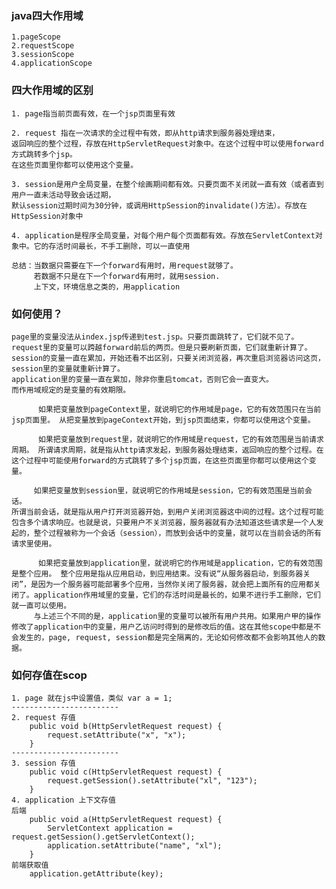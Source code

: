 ### java四大作用域
    1.pageScope
    2.requestScope
    3.sessionScope
    4.applicationScope
    
### 四大作用域的区别
    1. page指当前页面有效，在一个jsp页面里有效
    
    2. request 指在一次请求的全过程中有效，即从http请求到服务器处理结束，
    返回响应的整个过程，存放在HttpServletRequest对象中。在这个过程中可以使用forward方式跳转多个jsp。
    在这些页面里你都可以使用这个变量。
    
    3. session是用户全局变量，在整个绘画期间都有效。只要页面不关闭就一直有效（或者直到用户一直未活动导致会话过期，
    默认session过期时间为30分钟，或调用HttpSession的invalidate()方法）。存放在HttpSession对象中
    
    4. application是程序全局变量，对每个用户每个页面都有效。存放在ServletContext对象中。它的存活时间最长，不手工删除，可以一直使用
    
    总结：当数据只需要在下一个forward有用时，用request就够了。
         若数据不只是在下一个forward有用时，就用session.
         上下文，环境信息之类的，用application
         

### 如何使用？
    page里的变量没法从index.jsp传递到test.jsp。只要页面跳转了，它们就不见了。  
    request里的变量可以跨越forward前后的两页。但是只要刷新页面，它们就重新计算了。  
    session的变量一直在累加，开始还看不出区别，只要关闭浏览器，再次重启浏览器访问这页，session里的变量就重新计算了。  
    application里的变量一直在累加，除非你重启tomcat，否则它会一直变大。  
    而作用域规定的是变量的有效期限。  
    
          如果把变量放到pageContext里，就说明它的作用域是page，它的有效范围只在当前jsp页面里。 从把变量放到pageContext开始，到jsp页面结束，你都可以使用这个变量。  
    
          如果把变量放到request里，就说明它的作用域是request，它的有效范围是当前请求周期。 所谓请求周期，就是指从http请求发起，到服务器处理结束，返回响应的整个过程。在这个过程中可能使用forward的方式跳转了多个jsp页面，在这些页面里你都可以使用这个变量。 
    
         如果把变量放到session里，就说明它的作用域是session，它的有效范围是当前会话。 
    所谓当前会话，就是指从用户打开浏览器开始，到用户关闭浏览器这中间的过程。这个过程可能包含多个请求响应。也就是说，只要用户不关浏览器，服务器就有办法知道这些请求是一个人发起的，整个过程被称为一个会话（session），而放到会话中的变量，就可以在当前会话的所有请求里使用。 
    
          如果把变量放到application里，就说明它的作用域是application，它的有效范围是整个应用。 整个应用是指从应用启动，到应用结束。没有说“从服务器启动，到服务器关闭”，是因为一个服务器可能部署多个应用，当然你关闭了服务器，就会把上面所有的应用都关闭了。application作用域里的变量，它们的存活时间是最长的，如果不进行手工删除，它们就一直可以使用。  
         与上述三个不同的是，application里的变量可以被所有用户共用。如果用户甲的操作修改了application中的变量，用户乙访问时得到的是修改后的值。这在其他scope中都是不会发生的，page, request, session都是完全隔离的，无论如何修改都不会影响其他人的数据。


### 如何存值在scop
    1. page 就在js中设置值，类似 var a = 1;
    ------------------------
    2. request 存值
        public void b(HttpServletRequest request) {
            request.setAttribute("x", "x");
        }
    ------------------------
    3. session 存值
        public void c(HttpServletRequest request) {
            request.getSession().setAttribute("xl", "123");
        }
    4. application 上下文存值
    后端
        public void a(HttpServletRequest request) {
            ServletContext application = request.getSession().getServletContext();
            application.setAttribute("name", "xl");
        }
    前端获取值
        application.getAttribute(key);
    
